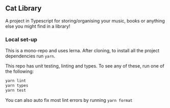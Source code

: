 ## Cat Library

A project in Typescript for storing/organising your music, books or anything else you might find in a library!

### Local set-up

This is a mono-repo and uses lerna. After cloning, to install all the project dependencies run `yarn`.

This repo has unit testing, linting and types. To see any of these, run one of the following:
```bash
yarn lint
yarn types
yarn test
```

You can also auto fix most lint errors by running `yarn format`
